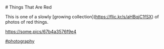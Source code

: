 \# Things That Are Red

This is one of a slowly \[growing collection\]([<span class="invisible">https://</span><span class="">flic.kr/s/aHBqjC1fSX</span><span class="invisible"></span>](https://flic.kr/s/aHBqjC1fSX)) of photos of red things.

[<span class="invisible">https://</span><span class="">some.pics/67b4a3576f9e4</span><span class="invisible"></span>](https://some.pics/67b4a3576f9e4)

 [\#<span>photography</span>](https://social.lol/tags/photography)